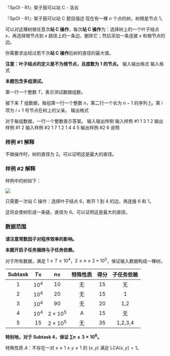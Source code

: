 



『SpOI - R1』架子鼓可以站 C - 洛谷














『SpOI - R1』架子鼓可以站 C
题目描述
现在有一棵 $n$ 个点的树，树根是节点 $1$。

可以对这棵树做任意次**站 C 操作**，每次**站 C 操作**为：选择树上的一个叶子结点 $x$，再选择根节点到 $x$ 路径上的一条边，删除它；然后添加一条连接 $x$ 和根节点的边。

你需要求出经过若干次**站 C 操作**后树的直径的最大值。

**注意：叶子结点的定义是不为根节点，且度数为 $1$ 的节点。**
输入输出格式
输入格式

**本题包含多组测试。**

第一行一个整数 $T$，表示测试数据组数。

接下来 $T$ 组数据，每组第一行一个整数 $n$，第二行一个长为 $n-1$ 的序列 $f_i$，第 $i$ 项为 $i+1$ 号节点在树上的父亲。
输出格式

对于每组数据，一行一个整数表示答案。
输入输出样例
输入样例 #1
1
3
1 2
输出样例 #1
2
输入样例 #2
1
7
1 2 1 4 4 5
输出样例 #2
6
说明
### 样例 #1 解释

不做操作时，树的直径为 $2$。可以证明这是最大的直径。

### 样例 #2 解释

样例中的树如下：

![](https://cdn.luogu.com.cn/upload/image_hosting/23wosgfo.png)

只需要一次站 C 操作：选择叶子结点 $6$，断开 $1$ 到 $4$ 的边，再连接 $6$ 和 $1$。

这将会使树形成一条链，直径为 $6$。可以证明这是最大的直径。

### 数据范围

**请注意常数因子对程序效率的影响。**

**本题开启子任务捆绑与子任务依赖。**

对于所有数据，满足 $1\leq T\leq 10^4$，$2 \leq n \leq 2\times 10^5$，保证输入数据构成一棵树。

| Subtask | $T\leq$ | $n\leq$ | 特殊性质 | 得分 | 子任务依赖 |
| :----------: | :----------: | :----------: | :----------: | :----------: | :----------: |
| 1 | $10^4$ | $10$ | 无 | $15$ | 无 |
| 2 | $10^4$ | $20$ | 无 | $15$ | 1 |
| 3 | $10^4$ | $90$ | 无 | $20$ | 1,2 |
| 4 | $10^4$ | $2\times 10^5$ | $A$ | $15$ | 无 |
| 5 | $15$ | $2\times 10^5$ | 无 | $35$ | 1,2,3,4 |

**特别地，对于 Subtask 4，保证 $\sum n\leq 3\times 10^6$。**

特殊性质 $A$：不存在一对 $x\neq 1\land y\neq 1$ 的 $(x,y)$ 满足 $\text{LCA}(x,y)=1$。






